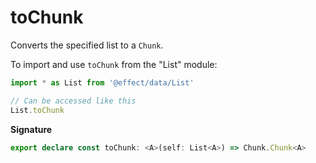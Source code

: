 # toChunk

Converts the specified list to a `Chunk`.

To import and use `toChunk` from the "List" module:

```ts
import * as List from '@effect/data/List'

// Can be accessed like this
List.toChunk
```

**Signature**

```ts
export declare const toChunk: <A>(self: List<A>) => Chunk.Chunk<A>
```
